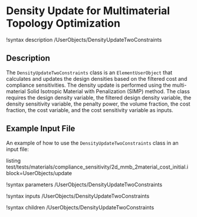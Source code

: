 # Density Update for Multimaterial Topology Optimization

!syntax description /UserObjects/DensityUpdateTwoConstraints

## Description

The `DensityUpdateTwoConstraints` class is an `ElementUserObject`
that calculates and updates the design densities based on the
filtered cost and compliance sensitivities. The density update is performed
using the multi-material Solid Isotropic Material with Penalization
(SIMP) method. The class requires the design density variable, the filtered
design density variable, the density sensitivity variable, the penalty power, the volume fraction, the cost fraction, the cost variable, and the cost
sensitivity variable as inputs.

## Example Input File

An example of how to use the `DensityUpdateTwoConstraints` class in an input file:

listing test/tests/materials/compliance_sensitivity/2d_mmb_2material_cost_initial.i block=UserObjects/update


!syntax parameters /UserObjects/DensityUpdateTwoConstraints

!syntax inputs /UserObjects/DensityUpdateTwoConstraints

!syntax children /UserObjects/DensityUpdateTwoConstraints
